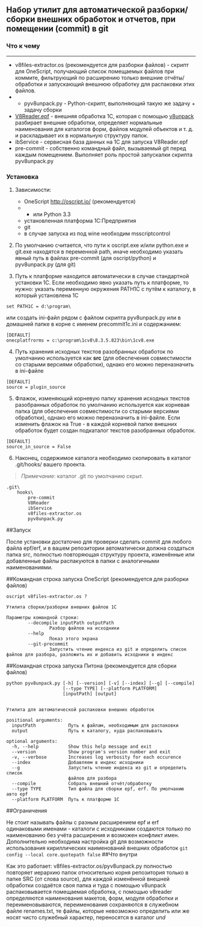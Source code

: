 ﻿## Набор утилит для автоматической разборки/сборки внешних обработок и отчетов, при помещении (commit) в git

### Что к чему
----
* v8files-extractor.os (рекомендуется для разборки файлов) - скрипт для OneScript, получающий список помещаемых файлов при коммите, фильтрующий по расширению только  внешние отчёты/обработки и запускающий внешнюю обработку для распаковки этих файлов.
* * pyv8unpack.py - Python-скрипт, выполняющий такую же задачу + задачу сборки
* [V8Reader.epf](http://infostart.ru/public/106310/) - внешняя обработка 1С, которая с помощью  [v8unpack](http://svn2.assembla.com/svn/V8Unpack/track/) разбирает внешние обработки, определяет нормальные  наименования для каталогов форм, файлов модулей объектов и т. д. и раскладывает их в нормальную структуру папок.
* ibService - сервисная база данных на 1С для запуска V8Reader.epf
* pre-commit - собственно командный файл, вызываемый git перед каждым помещением. Выполняет роль простой запускалки  скрипта pyv8unpack.py

### Установка

1. Зависимости: 
    * OneScript http://oscript.io/ (рекомендуется)
    * * или Python 3.3
    * установленная платформа 1С:Предприятия
    * git
    * в случае запуска из под wine необходим msscriptcontrol

2. По умолчанию считается, что пути к oscript.exe и/или python.exe и git.exe находятся в переменной path, иначе необходимо указать явный путь в файлах pre-commit (для oscript/python) и pyv8unpack.py (для git)

3. Путь к платформе находится автоматически в случае стандартной установки 1С. Если необходимо явно указать путь к платформе, то нужно: указать переменную окружения PATH1C c путём к каталогу, в который установлена 1С
```
set PATH1C = d:\program\
```
или создать ini-файл рядом с файлом скрипта pyv8unpack.py или в домашней папке в корне с именем precommit1c.ini и содержанием:
```
[DEFAULT]
onecplatfrorms = c:\program\1cv8\8.3.5.823\bin\1cv8.exe
```

4. Путь хранения исходных текстов разобранных обработок по умолчанию используется как **src** (для обеспечения совместимости со старыми версиями обработки), однако его можно переназначить в ini-файле
```
[DEFAULT]
source = plugin_source
```

5. Флажок, изменяющий корневую папку хранения исходных текстов разобранных обработок по умолчанию используется как корневая папка (для обеспечения совместимости со старыми версиями обработки), однако его можно переназначить в ini-файле. Если изменить флажок на True - в каждой корневой папке внешних обработок будет создан подкаталог текстов разобранных обработок.
```
[DEFAULT]
source_in_source = False
```

6. Наконец, содержимое каталога необходимо скопировать в каталог .git/hooks/ вашего проекта. 
> *Примечание:* каталог .git по умолчанию скрыт.  

```
.git\
    hooks\
        pre-commit
        V8Reader
        ibService 
        v8files-extractor.os
        pyv8unpack.py
```

##Запуск 

После установки достаточно для проверки сделать commit для любого файла epf/erf, и в вашем репозитории автоматически должна создаться папка *src*, полностью повторяющая структуру проекта, изменённые или добавленные файлы распакуются в папки с аналогичными наименованиями. 

##Командная строка запуска OneScript (рекомендуется для разборки файлов)

```
oscript v8files-extractor.os ?

Утилита сборки/разборки внешних файлов 1С

Параметры командной строки:
        --decompile inputPath outputPath
                Разбор файлов на исходники
        --help
                Показ этого экрана
        --git-precommit
                Запустить чтение индекса из git и определить список файлов для разбора, разложить их и добавить исходники в индекс

```

##Командная строка запуска Питона (рекомендуется для сборки файлов)

```
python pyv8unpack.py [-h] [--version] [-v] [--index] [--g] [--compile]
                     [--type TYPE] [--platform PLATFORM]
                     [inputPath] [output]


Утилита для автоматической распаковки внешних обработок

positional arguments:
  inputPath            Путь к файлам, необходимым для распаковки
  output               Путь к каталогу, куда распаковывать

optional arguments:
  -h, --help           Show this help message and exit
  --version            Show program's version number and exit
  -v, --verbose        Increases log verbosity for each occurence
  --index              Добавляем в индекс исходники
  --g                  Запустить чтение индекса из git и определить список
                       файлов для разбора
  --compile            Собрать внешний отчёт/обработку
  --type TYPE          Тип файла для сборки epf, erf. По умолчанию авто epf
  --platform PLATFORM  Путь к платформе 1С
```

##Ограничения

Не стоит называть файлы с разным расширением epf и erf одинаковыми именами - каталоги с исходниками создаются только по наименованию без учёта расширения и возможен конфликт имен. 
Дополнительно необходима настройка git для возможности использования кириллических наименований внешних обработок ```git config --local core.quotepath false```
##Что внутри

Как это работает: v8files-extractor.os/pyv8unpack.py полностью повторяет иерархию папок относительно корня репозитория только в папке SRC (от слова source), для каждой изменённой внешней обработки создаётся своя папка и туда с помощью v8unpack распаковывается помещаемая обработка, с помощью v8reader определяются наименования макетов, форм, модуля обработки и переименовываются, переименования сохраняются в служебном файле renames.txt, те файлы, которые невозможно определить или же носят чисто служебный характер, переносятся в каталог *und*
